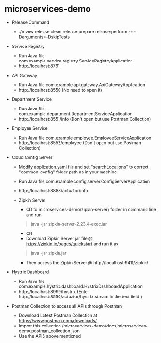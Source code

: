 # microservices-demo

- Release Command
  -  ./mvnw  release:clean release:prepare release:perform  -e -Darguments=-DskipTests

- Service Registry
  - Run Java file com.example.service.registry.ServiceRegistryApplication
  - http://localhost:8761

- API Gateway
  - Run Java file com.example.api.gateway.ApiGatewayApplication
  - http://localhost:8550 (No need to open it)

- Department Service
  - Run Java file com.example.department.DepartmentServiceApplication
  - http://localhost:8551/info (Don't open but use Postman Collection)

- Employee Service
  - Run Java file com.example.employee.EmployeeServiceApplication
  - http://localhost:8552/employee (Don't open but use Postman Collection)

- Cloud Config Server
  - Modify application.yaml file and set "searchLocations" to correct "common-config" folder path as in your machine.
  - Run Java file com.example.config.server.ConfigServerApplication
  - http://localhost:8888/actuator/info

  - Zipkin Server
    - CD to microservices-demo\zipkin-server\ folder in command line and run 
    > java -jar zipkin-server-2.23.4-exec.jar
    - OR
    - Download Zipkin Server jar file @ https://zipkin.io/pages/quickstart and run it as 
    > java -jar zipkin.jar
    - Then access the Zipkin Server @ http://localhost:9411/zipkin/

- Hystrix Dashboard
  - Run Java file com.example.hystrix.dashboard.HystrixDashboardApplication
  - http://localhost:8999/hystrix (Enter http://localhost:8550/actuator/hystrix.stream in the text field )

    
- Postman Collection to access all APIs through Postman
  - Download Latest Postman Collection at https://www.postman.com/downloads/
  - Import this collection /microservices-demo/docs/microservices-demo.postman_collection.json
  - Use the APIS above mentioned